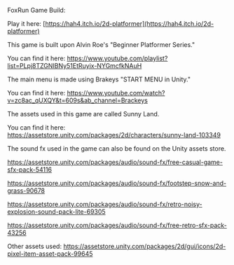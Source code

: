 FoxRun Game Build: 

Play it here: [https://hah4.itch.io/2d-platformer](https://hah4.itch.io/2d-platformer)

This game is built upon Alvin Roe's "Beginner Platformer Series." 

You can find it here: https://www.youtube.com/playlist?list=PLpj8TZGNIBNy51EtRuyix-NYGmcfkNAuH

The main menu is made using Brakeys "START MENU in Unity."

You can find it here: https://www.youtube.com/watch?v=zc8ac_qUXQY&t=609s&ab_channel=Brackeys

The assets used in this game are called Sunny Land. 

You can find it here: https://assetstore.unity.com/packages/2d/characters/sunny-land-103349

The sound fx used in the game can also be found on the Unity assets store. 

https://assetstore.unity.com/packages/audio/sound-fx/free-casual-game-sfx-pack-54116

https://assetstore.unity.com/packages/audio/sound-fx/footstep-snow-and-grass-90678

https://assetstore.unity.com/packages/audio/sound-fx/retro-noisy-explosion-sound-pack-lite-69305

https://assetstore.unity.com/packages/audio/sound-fx/free-retro-sfx-pack-43256

Other assets used: https://assetstore.unity.com/packages/2d/gui/icons/2d-pixel-item-asset-pack-99645
